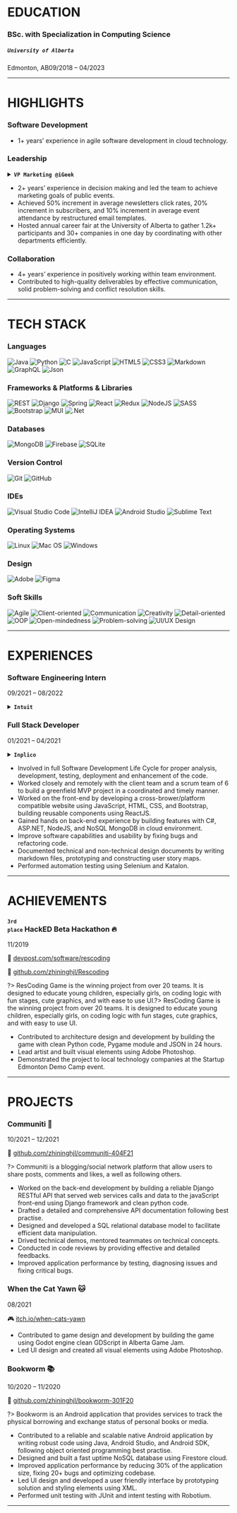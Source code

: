 # EDUCATION 

<h3>BSc. with Specialization in Computing Science</h3>

<h5><code>University of Alberta</code></h5>

<p>Edmonton, AB<span class="text-right">09/2018 – 04/2023</span></p>

---

# HIGHLIGHTS

### Software Development

* 1+ years’ experience in agile software development in cloud technology.

### Leadership

<details class="collapsed">
  <summary>
    <strong><code>VP Marketing @iGeek</code></strong>
  </summary>
  <p class="warn">iGeek is one of the largest technology student group at the University of Alberta that focus on the education and career building of young innovator in STEM.</p>
</details>

* 2+ years’ experience in decision making and led the team to achieve marketing goals of public events.
* Achieved 50% increment in average newsletters click rates, 20% increment in subscribers, and 10% increment in average event attendance by restructured email templates.
* Hosted annual career fair at the University of Alberta to gather 1.2k+ participants and 30+ companies in one day by coordinating with other departments efficiently.

### Collaboration

* 4+ years’ experience in positively working within team environment.
* Contributed to high-quality deliverables by effective communication, solid problem-solving and conflict resolution skills.

---

# TECH STACK

### Languages

![Java](https://img.shields.io/badge/java-%23ED8B00.svg?style=for-the-badge&logo=java&logoColor=white)
![Python](https://img.shields.io/badge/python-3670A0?style=for-the-badge&logo=python&logoColor=white)
![C](https://img.shields.io/badge/c-%2300599C.svg?style=for-the-badge&logo=c&logoColor=white)
![JavaScript](https://img.shields.io/badge/javascript-%23F7DF1E.svg?style=for-the-badge&logo=javascript&logoColor=black)
![HTML5](https://img.shields.io/badge/html5-%23E34F26.svg?style=for-the-badge&logo=html5&logoColor=white)
![CSS3](https://img.shields.io/badge/css3-%231572B6.svg?style=for-the-badge&logo=css3&logoColor=white)
![Markdown](https://img.shields.io/badge/markdown-%23000000.svg?style=for-the-badge&logo=markdown&logoColor=white)
![GraphQL](https://img.shields.io/badge/-GraphQL-E10098?style=for-the-badge&logo=graphql&logoColor=white)
![Json](https://img.shields.io/badge/json-%23000000.svg?style=for-the-badge&logo=json&logoColor=white)

### Frameworks & Platforms & Libraries

![REST](https://img.shields.io/badge/REST-ff1709?style=for-the-badge&color=ff1709)
![Django](https://img.shields.io/badge/django-%23092E20.svg?style=for-the-badge&logo=django&logoColor=white)
![Spring](https://img.shields.io/badge/spring-%236DB33F.svg?style=for-the-badge&logo=spring&logoColor=white)
![React](https://img.shields.io/badge/react-%2361DAFB.svg?style=for-the-badge&logo=react&logoColor=black)
![Redux](https://img.shields.io/badge/redux-%23593d88.svg?style=for-the-badge&logo=redux&logoColor=white)
![NodeJS](https://img.shields.io/badge/node.js-6DA55F?style=for-the-badge&logo=node.js&logoColor=white)
![SASS](https://img.shields.io/badge/SASS-hotpink.svg?style=for-the-badge&logo=SASS&logoColor=white)
![Bootstrap](https://img.shields.io/badge/bootstrap-%23563D7C.svg?style=for-the-badge&logo=bootstrap&logoColor=white)
![MUI](https://img.shields.io/badge/MUI-%230081CB.svg?style=for-the-badge&logo=material-ui&logoColor=white)
![.Net](https://img.shields.io/badge/.NET-5C2D91?style=for-the-badge&logo=.net&logoColor=white)

### Databases

![MongoDB](https://img.shields.io/badge/MongoDB-%234ea94b.svg?style=for-the-badge&logo=mongodb&logoColor=white)
![Firebase](https://img.shields.io/badge/firebase-039BE5.svg?style=for-the-badge&logo=firebase)
![SQLite](https://img.shields.io/badge/sqlite-%2307405e.svg?style=for-the-badge&logo=sqlite&logoColor=white)

### Version Control

![Git](https://img.shields.io/badge/git-%23F05033.svg?style=for-the-badge&logo=git&logoColor=white)
![GitHub](https://img.shields.io/badge/github-%23121011.svg?style=for-the-badge&logo=github&logoColor=white)

### IDEs

![Visual Studio Code](https://img.shields.io/badge/Visual%20Studio%20Code-0078d7.svg?style=for-the-badge&logo=visual-studio-code&logoColor=white)
![IntelliJ IDEA](https://img.shields.io/badge/IntelliJ%20IDEA-000000.svg?style=for-the-badge&logo=intellij-idea&logoColor=white)
![Android Studio](https://img.shields.io/badge/Android%20Studio-3DDC84.svg?style=for-the-badge&logo=android-studio&logoColor=white)
![Sublime Text](https://img.shields.io/badge/sublime%20text-%23575757.svg?style=for-the-badge&logo=sublime-text&logoColor=important)

### Operating Systems

![Linux](https://img.shields.io/badge/Linux-FCC624?style=for-the-badge&logo=linux&logoColor=black)
![Mac OS](https://img.shields.io/badge/mac%20os-000000?style=for-the-badge&logo=apple&logoColor=F0F0F0)
![Windows](https://img.shields.io/badge/Windows-0078D6?style=for-the-badge&logo=windows&logoColor=white)

### Design

![Adobe](https://img.shields.io/badge/adobe-%23FF0000.svg?style=for-the-badge&logo=adobe&logoColor=white)
![Figma](https://img.shields.io/badge/figma-%23F24E1E.svg?style=for-the-badge&logo=figma&logoColor=white)

### Soft Skills

![Agile](https://img.shields.io/badge/Agile-%23FF0000?style=for-the-badge)
![Client-oriented](https://img.shields.io/badge/Client%2d-oriented-darkorange?style=for-the-badge)
![Communication](https://img.shields.io/badge/Communication-FCC624?style=for-the-badge)
![Creativity](https://img.shields.io/badge/Creativity-green?style=for-the-badge)
![Detail-oriented](https://img.shields.io/badge/Detail%2d-oriented-3DDC84?style=for-the-badge)
![OOP](https://img.shields.io/badge/OOP-deepskyblue?style=for-the-badge)
![Open-mindedness](https://img.shields.io/badge/Open%2d-mindedness-0078D6?style=for-the-badge)
![Problem-solving](https://img.shields.io/badge/Problem%2d-solving-blueviolet?style=for-the-badge)
![UI/UX Design](https://img.shields.io/badge/UI%2fUX%20Design-hotpink?style=for-the-badge)

---

# EXPERIENCES

### Software Engineering Intern

<p class="text-right">09/2021 – 08/2022</p>

<details class="collapsed">
  <summary>
    <strong><code>Intuit</code></strong>
  </summary>
  <p class="warn">Intuit is an American business that specializes in financial software.</p>
</details>

### Full Stack Developer

<p class="text-right">01/2021 – 04/2021</p>

<details class="collapsed">
  <summary>
    <strong><code>Inplico</code></strong>
  </summary>
  <p class="warn">Inplico is an Edmonton company specializes in drafting and design services for existing and proposed buildings.</p>
</details>

* Involved in full Software Development Life Cycle for proper analysis, development, testing, deployment and enhancement of the code.
* Worked closely and remotely with the client team and a scrum team of 6 to build a greenfield MVP project in a coordinated and timely manner.
* Worked on the front-end by developing a cross-brower/platform compatible website using JavaScript, HTML, CSS, and Bootstrap, building reusable components using ReactJS.
* Gained hands on back-end experience by building features with C#, ASP.NET, NodeJS, and NoSQL MongoDB in cloud environment.
* Improve software capabilities and usability by fixing bugs and refactoring code.
* Documented technical and non-technical design documents by writing markdown files, prototyping and constructing user story maps.
* Performed automation testing using Selenium and Katalon.

---

# ACHIEVEMENTS

### <small><code>3rd place</code></small> HackED Beta Hackathon &#128293;

<p><span class="text-right">11/2019</span></p>

&#128279; [devpost.com/software/rescoding](https://www.devpost.com/software/rescoding)

&#128279; [github.com/zhininghjl/Rescoding](https://www.github.com/zhininghjl/Rescoding) 

?> ResCoding Game is the winning project from over 20 teams. It is designed to educate young children, especially girls, on coding logic with fun stages, cute graphics, and with ease to use UI.?> ResCoding Game is the winning project from over 20 teams. It is designed to educate young children, especially girls, on coding logic with fun stages, cute graphics, and with easy to use UI.

* Contributed to architecture design and development by building the game with clean Python code, Pygame module and JSON in 24 hours.
* Lead artist and built visual elements using Adobe Photoshop.
* Demonstrated the project to local technology companies at the Startup Edmonton Demo Camp event.

---

# PROJECTS

### Communiti &#127751;

<p><span class="text-right">10/2021 – 12/2021</span></p>

&#128279; [github.com/zhininghjl/communiti-404F21](https://github.com/zhininghjl/communiti-404F21)

?> Communiti is a blogging/social network platform that allow users to share posts, comments and likes, a well as following others.

* Worked on the back-end development by building a reliable Django RESTful API that served web services calls and data to the javaScript front-end using Django framework and clean python code.
* Drafted a detailed and comprehensive API documentation following best practise.
* Designed and developed a SQL relational database model to facilitate efficient data manipulation.
* Drived technical demos, mentored teammates on technical concepts.
* Conducted in code reviews by providing effective and detailed feedbacks.
* Improved application performance by testing, diagnosing issues and fixing critical bugs.

### When the Cat Yawn &#128049;

<p><span class="text-right">08/2021</span></p>

&#127918; [itch.io/when-cats-yawn](https://thecatinbox.itch.io/when-cats-yawn)

* Contributed to game design and development by building the game using Godot engine clean GDScript in Alberta Game Jam.
* Led UI design and created all visual elements using Adobe Photoshop.

### Bookworm &#128218;

<p><span class="text-right">10/2020 – 11/2020</span></p>

&#128279; [github.com/zhininghjl/bookworm-301F20](https://www.github.com/zhininghjl/bookworm-301F20)

?> Bookworm is an Android application that provides services to track the physical borrowing and exchange status of personal books or media.

* Contributed to a reliable and scalable native Android application by writing robust code using Java, Android Studio, and Android SDK, following object oriented programming best practise.
* Designed and built a fast uptime NoSQL database using Firestore cloud.
* Improved application performance by reducing 30% of the application size, fixing 20+ bugs and optimizing codebase.
* Led UI design and developed a user friendly interface by prototyping solution and styling elements using XML.
* Performed unit testing with JUnit and intent testing with Robotium.

---
